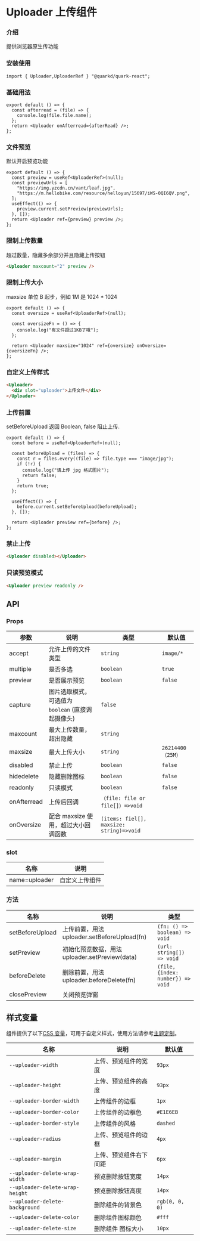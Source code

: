 # Uploader 上传组件

### 介绍

提供浏览器原生传功能

### 安装使用

```tsx
import { Uploader,UploaderRef } "@quarkd/quark-react";
```

### 基础用法

```tsx
export default () => {
  const afterread = (file) => {
    console.log(file.file.name);
  };
  return <Uploader onAfterread={afterRead} />;
};
```

### 文件预览

默认开启预览功能

```tsx
export default () => {
  const preview = useRef<UploaderRef>(null);
  const previewUrls = [
    "https://img.yzcdn.cn/vant/leaf.jpg",
    "https://m.hellobike.com/resource/helloyun/15697/iWS-0QI6QV.png",
  ];
  useEffect(() => {
    preview.current.setPreview(previewUrls);
  }, []);
  return <Uploader ref={preview} preview />;
};
```

### 限制上传数量

超过数量，隐藏多余部分并且隐藏上传按钮

```html
<Uploader maxcount="2" preview />
```

### 限制上传大小

maxsize 单位 B 起步，例如 1M 是 1024 \* 1024

```tsx
export default () => {
  const oversize = useRef<UploaderRef>(null);

  const oversizeFn = () => {
    console.log("有文件超过1KB了哦");
  };

  return <Uploader maxsize="1024" ref={oversize} onOversize={oversizeFn} />;
};
```

### 自定义上传样式

```html
<Uploader>
  <div slot="uploader">上传文件</div>
</Uploader>
```

### 上传前置

setBeforeUpload 返回 Boolean, false 阻止上传.

```tsx
export default () => {
  const before = useRef<UploaderRef>(null);

  const beforeUpload = (files) => {
    const r = files.every((file) => file.type === "image/jpg");
    if (!r) {
      console.log("请上传 jpg 格式图片");
      return false;
    }
    return true;
  };

  useEffect(() => {
    before.current.setBeforeUpload(beforeUpload);
  }, []);

  return <Uploader preview ref={before} />;
};
```

### 禁止上传

```html
<Uploader disabled></Uploader>
```

### 只读预览模式

```html
<Uploader preview readonly />
```

## API

### Props

| 参数        | 说明                                              | 类型                                     | 默认值             |
| ----------- | ------------------------------------------------- | ---------------------------------------- | ------------------ |
| accept      | 允许上传的文件类型                                | `string`                                | `image/*`          |
| multiple    | 是否多选                                          | `boolean`                               | `true`             |
| preview     | 是否展示预览                                      | `boolean`                                | `false`            |
| capture     | 图片选取模式，可选值为 `boolean` (直接调起摄像头) | `false`                                  |
| maxcount    | 最大上传数量，超出隐藏                            | `string`                                |
| maxsize     | 最大上传大小                                      | `string`                                | `26214400 （25M）` |
| disabled    | 禁止上传                                          | `boolean`                               | `false`            |
| hidedelete  | 隐藏删除图标                                      | `boolean`                                | `false`            |
| readonly    | 只读模式                                          | `boolean`                                | `false`            |
| onAfterread | 上传后回调                                        | `（file: file or file[]）=>void`         |                    |
| onOversize  | 配合 maxsize 使用，超过大小回调函数               | `(items: fiel[], maxsize: string)=>void` |                    |

### slot

| 名称          | 说明           |
| ------------- | -------------- |
| name=uploader | 自定义上传组件 |

### 方法

| 名称            | 说明                                           | 类型                              |
| --------------- | ---------------------------------------------- | --------------------------------- |
| setBeforeUpload | 上传前置，用法 uploader.setBeforeUpload(fn)    | `(fn: () => boolean) => void`     |
| setPreview      | 初始化预览数据，用法 uploader.setPreview(data) | `(url: string[]) => void`         |
| beforeDelete    | 删除前置，用法 uploader.beforeDelete(fn)       | `(file, {index: number}) => void` |
| closePreview    | 关闭预览弹窗                                   |                                   |

## 样式变量

组件提供了以下[CSS 变量](https://developer.mozilla.org/zh-CN/docs/Web/CSS/Using_CSS_custom_properties)，可用于自定义样式，使用方法请参考[主题定制](#/zh-CN/guide/theme)。

| 名称                            | 说明                   | 默认值         |
| ------------------------------- | ---------------------- | -------------- |
| `--uploader-width`              | 上传、预览组件的宽度   | `93px`         |
| `--uploader-height`             | 上传、预览组件的高度   | `93px`         |
| `--uploader-border-width`       | 上传组件的边框         | `1px`          |
| `--uploader-border-color`       | 上传组件的边框色       | `#E1E6EB`      |
| `--uploader-border-style`       | 上传组件的风格         | `dashed`       |
| `--uploader-radius`             | 上传、预览组件的边框   | `4px`          |
| `--uploader-margin`             | 上传、预览组件右下间距 | `6px`          |
| `--uploader-delete-wrap-width`  | 预览删除按钮宽度       | `14px`        |
| `--uploader-delete-wrap-height` | 预览删除按钮高度       | `14px`         |
| `--uploader-delete-background`  | 删除组件的背景色       | `rgb(0, 0, 0)` |
| `--uploader-delete-color`       | 删除组件图标颜色       | `#fff`         |
| `--uploader-delete-size`        | 删除组件 图标大小      | `10px`         |
